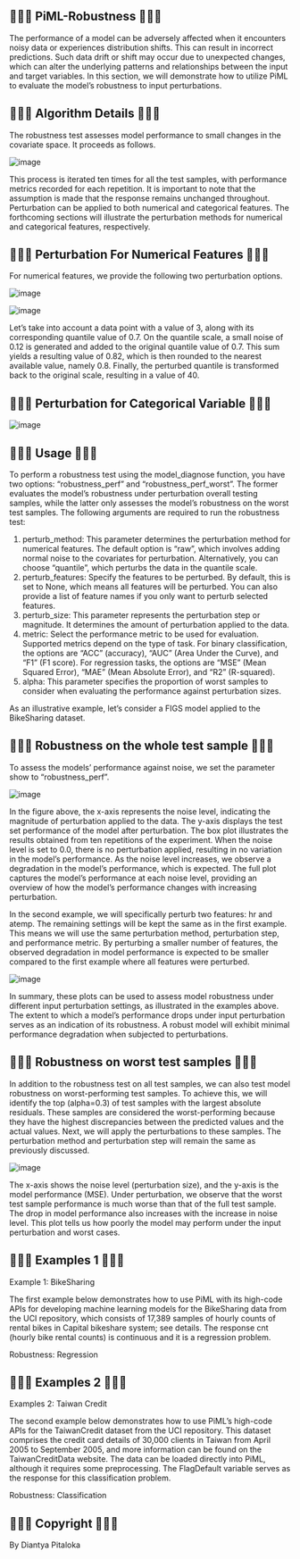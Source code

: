 ## 🍟🥗🥪 PiML-Robustness 🥪🥗🍟
The performance of a model can be adversely affected when it encounters noisy data or experiences distribution shifts. This can result in incorrect predictions. Such data drift or shift may occur due to unexpected changes, which can alter the underlying patterns and relationships between the input and target variables. In this section, we will demonstrate how to utilize PiML to evaluate the model’s robustness to input perturbations.

## 🍟🥗🥪 Algorithm Details 🥪🥗🍟
The robustness test assesses model performance to small changes in the covariate space. It proceeds as follows.

![image](https://github.com/diantyapitaloka/PiML-Robustness/assets/147487436/ba736658-3c4a-4ca2-92b7-e0711cb60e32)

This process is iterated ten times for all the test samples, with performance metrics recorded for each repetition. It is important to note that the assumption is made that the response remains unchanged throughout. Perturbation can be applied to both numerical and categorical features. The forthcoming sections will illustrate the perturbation methods for numerical and categorical features, respectively.

## 🍟🥗🥪 Perturbation For Numerical Features 🥪🥗🍟
For numerical features, we provide the following two perturbation options.

![image](https://github.com/diantyapitaloka/PiML-Robustness/assets/147487436/8c7ee2c7-fb73-4668-b5f9-7a90eee07cee)

![image](https://github.com/diantyapitaloka/PiML-Robustness/assets/147487436/fd1339ce-0386-4027-a9bd-887b6ad36797)

Let’s take into account a data point with a value of 3, along with its corresponding quantile value of 0.7. On the quantile scale, a small noise of 0.12 is generated and added to the original quantile value of 0.7. This sum yields a resulting value of 0.82, which is then rounded to the nearest available value, namely 0.8. Finally, the perturbed quantile is transformed back to the original scale, resulting in a value of 40.

## 🍟🥗🥪 Perturbation for Categorical Variable 🥪🥗🍟

![image](https://github.com/diantyapitaloka/PiML-Robustness/assets/147487436/f0ca875e-ee1e-4cf2-858b-10c05368e767)


## 🍟🥗🥪 Usage 🥪🥗🍟
To perform a robustness test using the model_diagnose function, you have two options: “robustness_perf” and “robustness_perf_worst”. The former evaluates the model’s robustness under perturbation overall testing samples, while the latter only assesses the model’s robustness on the worst test samples. The following arguments are required to run the robustness test:

1. perturb_method: This parameter determines the perturbation method for numerical features. The default option is “raw”, which involves adding normal noise to the covariates for perturbation. Alternatively, you can choose “quantile”, which perturbs the data in the quantile scale.
2. perturb_features: Specify the features to be perturbed. By default, this is set to None, which means all features will be perturbed. You can also provide a list of feature names if you only want to perturb selected features.
3. perturb_size: This parameter represents the perturbation step or magnitude. It determines the amount of perturbation applied to the data.
4. metric: Select the performance metric to be used for evaluation. Supported metrics depend on the type of task. For binary classification, the options are “ACC” (accuracy), “AUC” (Area Under the Curve), and “F1” (F1 score). For regression tasks, the options are “MSE” (Mean Squared Error), “MAE” (Mean Absolute Error), and “R2” (R-squared).
5. alpha: This parameter specifies the proportion of worst samples to consider when evaluating the performance against perturbation sizes.

As an illustrative example, let’s consider a FIGS model applied to the BikeSharing dataset.

## 🍟🥗🥪 Robustness on the whole test sample 🥪🥗🍟
To assess the models’ performance against noise, we set the parameter show to “robustness_perf”.

![image](https://github.com/diantyapitaloka/PiML-Robustness/assets/147487436/bf3ddf4c-ecc1-4593-88a7-8d7fdb782c70)

In the figure above, the x-axis represents the noise level, indicating the magnitude of perturbation applied to the data. The y-axis displays the test set performance of the model after perturbation. The box plot illustrates the results obtained from ten repetitions of the experiment. When the noise level is set to 0.0, there is no perturbation applied, resulting in no variation in the model’s performance. As the noise level increases, we observe a degradation in the model’s performance, which is expected. The full plot captures the model’s performance at each noise level, providing an overview of how the model’s performance changes with increasing perturbation.

In the second example, we will specifically perturb two features: hr and atemp. The remaining settings will be kept the same as in the first example. This means we will use the same perturbation method, perturbation step, and performance metric. By perturbing a smaller number of features, the observed degradation in model performance is expected to be smaller compared to the first example where all features were perturbed.

![image](https://github.com/diantyapitaloka/PiML-Robustness/assets/147487436/ff7b9a25-383a-41bb-8637-ffa3f46da4e5)

In summary, these plots can be used to assess model robustness under different input perturbation settings, as illustrated in the examples above. The extent to which a model’s performance drops under input perturbation serves as an indication of its robustness. A robust model will exhibit minimal performance degradation when subjected to perturbations.

## 🍟🥗🥪 Robustness on worst test samples 🥪🥗🍟
In addition to the robustness test on all test samples, we can also test model robustness on worst-performing test samples. To achieve this, we will identify the top 
 (alpha=0.3) of test samples with the largest absolute residuals. These samples are considered the worst-performing because they have the highest discrepancies between the predicted values and the actual values. Next, we will apply the perturbations to these samples. The perturbation method and perturbation step will remain the same as previously discussed.

 ![image](https://github.com/diantyapitaloka/PiML-Robustness/assets/147487436/16217a4a-631f-43a8-b18f-19297018d509)

 The x-axis shows the noise level (perturbation size), and the y-axis is the model performance (MSE). Under perturbation, we observe that the worst test sample performance is much worse than that of the full test sample. The drop in model performance also increases with the increase in noise level. This plot tells us how poorly the model may perform under the input perturbation and worst cases.


## 🍟🥗🥪 Examples 1 🥪🥗🍟
Example 1: BikeSharing

The first example below demonstrates how to use PiML with its high-code APIs for developing machine learning models for the BikeSharing data from the UCI repository, which consists of 17,389 samples of hourly counts of rental bikes in Capital bikeshare system; see details. The response cnt (hourly bike rental counts) is continuous and it is a regression problem.

Robustness: Regression

## 🍟🥗🥪 Examples 2 🥪🥗🍟
Examples 2: Taiwan Credit

The second example below demonstrates how to use PiML’s high-code APIs for the TaiwanCredit dataset from the UCI repository. This dataset comprises the credit card details of 30,000 clients in Taiwan from April 2005 to September 2005, and more information can be found on the TaiwanCreditData website. The data can be loaded directly into PiML, although it requires some preprocessing. The FlagDefault variable serves as the response for this classification problem.

Robustness: Classification

## 🍟🥗🥪 Copyright 🥪🥗🍟
By Diantya Pitaloka

